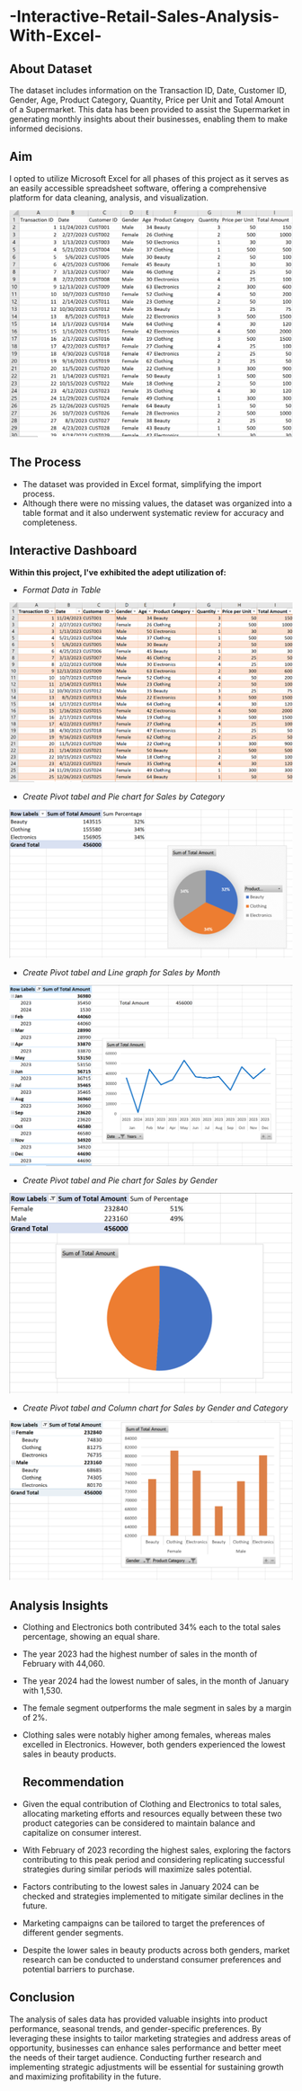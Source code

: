 # -Interactive-Retail-Sales-Analysis-With-Excel-

## About Dataset

The dataset includes information on the Transaction ID,	Date,	Customer ID,	Gender,	Age,	Product Category,	Quantity,	Price per Unit and Total Amount
of a Supermarket. This data has been provided to assist the Supermarket in generating monthly insights about their businesses, enabling them to make informed decisions.

## Aim
I opted to utilize Microsoft Excel for all phases of this project as it serves as an easily accessible spreadsheet software, offering a comprehensive platform for data cleaning, analysis, and visualization.

![](Dataset.png)

## The Process

- The dataset was provided in Excel format, simplifying the import process.
- Although there were no missing values, the dataset was organized into a table format and it also underwent systematic review for accuracy and completeness.

## Interactive Dashboard

**Within this project, I've exhibited the adept utilization of:**

- *Format Data in Table*

![](Table_format.png)

- *Create Pivot tabel and Pie chart for Sales by Category*

![](Sales_by_Category.png)

- *Create Pivot tabel and Line graph for Sales by Month*

![](Sales_by_Month.png)

- *Create Pivot tabel and Pie chart for Sales by Gender*

![](Sales_by_Gender.png)

- *Create Pivot tabel and Column chart for Sales by Gender and Category*

![](Sales_by_Gender_And_Category.png)

## Analysis Insights

- Clothing and Electronics both contributed 34% each to the total sales percentage, showing an equal share.
 
- The year 2023 had the highest number of sales in the month of February with 44,060.
 
- The year 2024 had the lowest number of sales, in the month of January with 1,530.
 
- The female segment outperforms the male segment in sales by a margin of 2%.
 
- Clothing sales were notably higher among females, whereas males excelled in Electronics. However, both genders experienced the lowest sales in beauty products.

  ## Recommendation

- Given the equal contribution of Clothing and Electronics to total sales, allocating marketing efforts and resources equally between these two product categories can be considered to maintain balance and capitalize on consumer interest.

- With February of 2023 recording the highest sales, exploring the factors contributing to this peak period and considering replicating successful strategies during similar periods will maximize sales potential.

- Factors contributing to the lowest sales in January 2024 can be checked and strategies  implemented to mitigate similar declines in the future. 

- Marketing campaigns can be tailored to target the preferences of different gender segments. 
  
- Despite the lower sales in beauty products across both genders, market research can be conducted to understand consumer preferences and potential barriers to purchase.


## Conclusion 

The analysis of sales data has provided valuable insights into product performance, seasonal trends, and gender-specific preferences. By leveraging these insights to tailor marketing strategies and address areas of opportunity, businesses can enhance sales performance and better meet the needs of their target audience. Conducting further research and implementing strategic adjustments will be essential for sustaining growth and maximizing profitability in the future.

